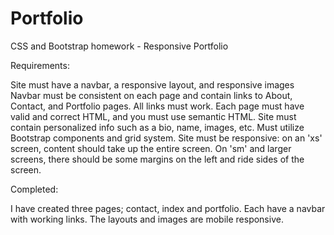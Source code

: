 # Portfolio
CSS and Bootstrap homework - Responsive Portfolio

Requirements:

Site must have a navbar, a responsive layout, and responsive images
Navbar must be consistent on each page and contain links to About, Contact, and Portfolio pages.
All links must work.
Each page must have valid and correct HTML, and you must use semantic HTML.
Site must contain personalized info such as a bio, name, images, etc.
Must utilize Bootstrap components and grid system.
Site must be responsive: on an 'xs' screen, content should take up the entire screen. On 'sm' and larger screens, there should be some margins on the left and ride sides of the screen.

Completed:

I have created three pages; contact, index and portfolio.  Each have a navbar with working links.  The layouts and images are mobile responsive.